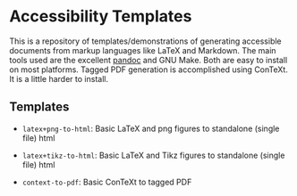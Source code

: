 # Accessibility Templates

This is a repository of templates/demonstrations of generating accessible documents from markup languages like LaTeX and Markdown. The main tools used are the excellent [pandoc](https://pandoc.org) and GNU Make. Both are easy to install on most platforms. Tagged PDF generation is accomplished using ConTeXt. It is a little harder to install.

## Templates

* `latex+png-to-html`: Basic LaTeX and png figures to standalone (single file) html

* `latex+tikz-to-html`: Basic LaTeX and Tikz figures to standalone (single file) html

* `context-to-pdf`: Basic ConTeXt to tagged PDF


